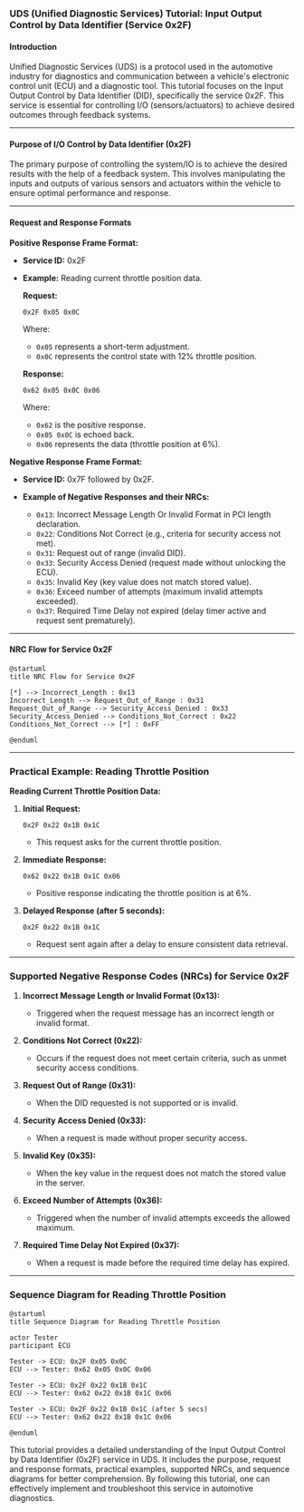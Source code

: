 ### UDS (Unified Diagnostic Services) Tutorial: Input Output Control by Data Identifier (Service 0x2F)

#### Introduction

Unified Diagnostic Services (UDS) is a protocol used in the automotive industry for diagnostics and communication between a vehicle's electronic control unit (ECU) and a diagnostic tool. This tutorial focuses on the Input Output Control by Data Identifier (DID), specifically the service 0x2F. This service is essential for controlling I/O (sensors/actuators) to achieve desired outcomes through feedback systems.

---

#### Purpose of I/O Control by Data Identifier (0x2F)

The primary purpose of controlling the system/IO is to achieve the desired results with the help of a feedback system. This involves manipulating the inputs and outputs of various sensors and actuators within the vehicle to ensure optimal performance and response.

---

#### Request and Response Formats

**Positive Response Frame Format:**

- **Service ID:** 0x2F
- **Example:** Reading current throttle position data.

    **Request:**
    ```
    0x2F 0x05 0x0C
    ```
    Where:
    - `0x05` represents a short-term adjustment.
    - `0x0C` represents the control state with 12% throttle position.

    **Response:**
    ```
    0x62 0x05 0x0C 0x06
    ```
    Where:
    - `0x62` is the positive response.
    - `0x05 0x0C` is echoed back.
    - `0x06` represents the data (throttle position at 6%).

**Negative Response Frame Format:**

- **Service ID:** 0x7F followed by 0x2F.
- **Example of Negative Responses and their NRCs:**

    - `0x13`: Incorrect Message Length Or Invalid Format in PCI length declaration.
    - `0x22`: Conditions Not Correct (e.g., criteria for security access not met).
    - `0x31`: Request out of range (invalid DID).
    - `0x33`: Security Access Denied (request made without unlocking the ECU).
    - `0x35`: Invalid Key (key value does not match stored value).
    - `0x36`: Exceed number of attempts (maximum invalid attempts exceeded).
    - `0x37`: Required Time Delay not expired (delay timer active and request sent prematurely).

---

#### NRC Flow for Service 0x2F

```plantuml
@startuml
title NRC Flow for Service 0x2F

[*] --> Incorrect_Length : 0x13
Incorrect_Length --> Request_Out_of_Range : 0x31
Request_Out_of_Range --> Security_Access_Denied : 0x33
Security_Access_Denied --> Conditions_Not_Correct : 0x22
Conditions_Not_Correct --> [*] : 0xFF

@enduml
```

---

### Practical Example: Reading Throttle Position

**Reading Current Throttle Position Data:**

1. **Initial Request:**
    ```
    0x2F 0x22 0x1B 0x1C
    ```
    - This request asks for the current throttle position.

2. **Immediate Response:**
    ```
    0x62 0x22 0x1B 0x1C 0x06
    ```
    - Positive response indicating the throttle position is at 6%.

3. **Delayed Response (after 5 seconds):**
    ```
    0x2F 0x22 0x1B 0x1C
    ```
    - Request sent again after a delay to ensure consistent data retrieval.

---

### Supported Negative Response Codes (NRCs) for Service 0x2F

1. **Incorrect Message Length or Invalid Format (0x13):**
    - Triggered when the request message has an incorrect length or invalid format.

2. **Conditions Not Correct (0x22):**
    - Occurs if the request does not meet certain criteria, such as unmet security access conditions.

3. **Request Out of Range (0x31):**
    - When the DID requested is not supported or is invalid.

4. **Security Access Denied (0x33):**
    - When a request is made without proper security access.

5. **Invalid Key (0x35):**
    - When the key value in the request does not match the stored value in the server.

6. **Exceed Number of Attempts (0x36):**
    - Triggered when the number of invalid attempts exceeds the allowed maximum.

7. **Required Time Delay Not Expired (0x37):**
    - When a request is made before the required time delay has expired.

---

### Sequence Diagram for Reading Throttle Position

```plantuml
@startuml
title Sequence Diagram for Reading Throttle Position

actor Tester
participant ECU

Tester -> ECU: 0x2F 0x05 0x0C
ECU --> Tester: 0x62 0x05 0x0C 0x06

Tester -> ECU: 0x2F 0x22 0x1B 0x1C
ECU --> Tester: 0x62 0x22 0x1B 0x1C 0x06

Tester -> ECU: 0x2F 0x22 0x1B 0x1C (after 5 secs)
ECU --> Tester: 0x62 0x22 0x1B 0x1C 0x06

@enduml
```

This tutorial provides a detailed understanding of the Input Output Control by Data Identifier (0x2F) service in UDS. It includes the purpose, request and response formats, practical examples, supported NRCs, and sequence diagrams for better comprehension. By following this tutorial, one can effectively implement and troubleshoot this service in automotive diagnostics.